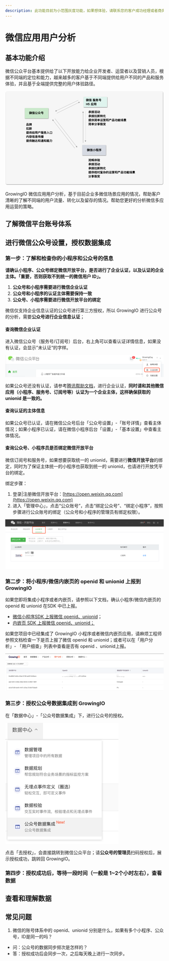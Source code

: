 ```yaml
---
description: 此功能目前为小范围灰度功能，如果想体验，请联系您的客户成功经理或者商务经理。
---
```


# 微信应用用户分析

## 基本功能介绍

微信公众平台基本提供给了以下开放能力给企业开发者、运营者以及营销人员，根据不同端的定位和能力，越来越多的客户基于不同端提供给用户不同的产品和服务体验，并且基于全端提供完整的用户体验路径。

![](../.gitbook/assets/image%20%28134%29.png)

GrowingIO 微信应用用户分析，基于目前企业多微信场景应用的情况，帮助客户清晰的了解不同端的用户流量、转化以及留存的情况。帮助您更好的分析微信多应用运营的策略。

## 了解微信平台账号体系

## 进行微信公众号设置，授权数据集成

### 第一步：了解和检查你的小程序和公众号的信息

**请确认小程序、公众号绑定微信开放平台，是否进行了企业认证，以及认证的企业主体。「重要，否则获取不到统一的微信用户 ID」。**

1. **公众号和小程序需要进行微信企业认证**
2. **公众号和小程序的认证主体需要保持一致**
3. **公众号、小程序需要进行微信开放平台的绑定**

微信仅支持企业信息认证的公众号进行第三方授权，所以 GrowingIO 进行公众号的分析，需要**公众号进行企业信息认证**；

#### 查询微信企业认证

进入微信公众号（服务号/订阅号）后台，右上角可以查看认证详情信息，如果没有认证，会显示”未认证“的字样。

![&#x5DF2;&#x8BA4;&#x8BC1;](../.gitbook/assets/image%20%28238%29.png)

如果公众号还没有认证，请参考[腾讯帮助文档](https://kf.qq.com/faq/161220Brem2Q161220uUjERB.html)，进行企业认证，**同时请和其他微信应用（小程序、服务号、订阅号等）认证为一个企业主体，这样确保获取的 unionid 是一致的。**

#### 查询认证的主体信息

如果公众号已认证，请在微信公众号后台「公众号设置」-「账号详情」查看主体情况；如果小程序已认证，请在微信小程序后台「设置」-「基本设置」中查看主体情况。

#### 查询公众号、小程序员是否绑定微信开放平台

微信订阅号和服务号，如果想要获取统一的 unionid，需要进行**微信开放平台**的绑定，同时为了保证主体统一的小程序也获取到统一的 unionid，也请进行开放凭平台的绑定。

绑定步骤：

1. 登录\|注册微信开放平台：[https://open.weixin.qq.com](https://open.weixin.qq.com)
2. 进入「管理中心」，点击“公众账号”，点击“绑定公众号”、“绑定小程序”，按照步骤进行公众账号的绑定（公众号和小程序的管理员有绑定权限）。

![&#x5FAE;&#x4FE1;&#x5F00;&#x653E;&#x5E73;&#x53F0;&#x540E;&#x53F0;&#x9875;&#x9762;](../.gitbook/assets/image%20%28251%29.png)

### **第二步：将小程序/微信内嵌页的 openid 和 unionid 上报到 GrowingIO**

如果您即将集成小程序或者内嵌页，请参照以下文档，确认小程序/微信内嵌页的 openid 和 unionid 在SDK 中已上报。

* [微信小程序SDK 上报微信 openid、unionid](../sdk-integration/xiao-cheng-xu-xiao-you-xi-yi-ji-nei-qian-ye-sdk/wei-xin-xiao-cheng-xu-sdk-sdk-ban-ben1.9.1/#3-jin-hang-wei-xin-yong-hu-xin-xi-de-pei-zhi)；
* [内嵌页 SDK 上报微信 openid、unionid；](https://docs.growingio.com/docs/sdk-integration/xiao-cheng-xu-xiao-you-xi-yi-ji-nei-qian-ye-sdk/wei-xin-nei-qian-ye-sdk-xin-ban#bang-ding-wei-xin-yong-hu-id)

如果您项目中已经集成了 GrowingIO 小程序或者微信内嵌页应用，请麻烦工程师参照文档检查一下是否上报了微信 openid 和 unionid；或者可以在「用户分析」- 「用户细查」列表中查看是否有 openid 、unionid上报。

![&#x6D4B;&#x8BD5;&#x6570;&#x636E;&#x793A;&#x4F8B;](../.gitbook/assets/image%20%28136%29.png)

### **第三步：授权公众号数据集成到 GrowingIO**

在「数据中心」-「公众号数据集成」下，进行公众号的授权。

![&#x793A;&#x4F8B;](../.gitbook/assets/image%20%28396%29.png)

点击「去授权」，会直接跳转到微信公众平台；请**公众号的管理员**扫码授权后，展示授权成功，跳转回 GrowingIO。

### 第四步：授权成功后，等待一段时间（一般是 1~2个小时左右），查看数据

## 查看和理解数据

## 常见问题

1. 微信的账号体系中的 openid、unionid 分别是什么，如果有多个小程序、公众号，ID是同一的吗？

* 问：公众号的数据同步频次是怎样的？
* 答：授权成功后会同步一次，之后每天晚上进行一次同步。









